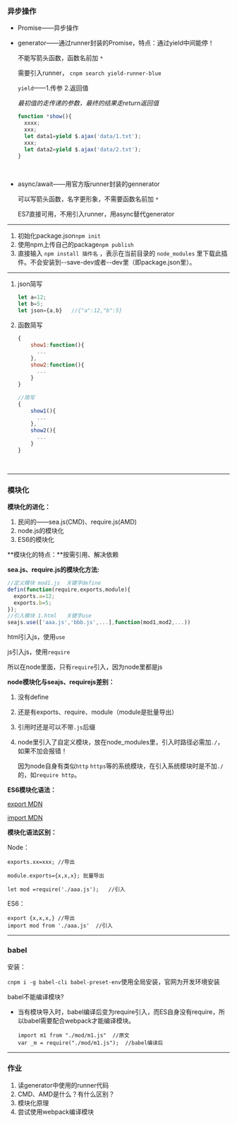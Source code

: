 ### 异步操作

- Promise——异步操作

- generator——通过runner封装的Promise，特点：通过yield中间能停！

  不能写箭头函数，函数名前加 `*`

  需要引入runner， `cnpm search yield-runner-blue`

  `yield`——1.传参	2.返回值

  *最初值的走传递的参数，最终的结果走return返回值*

  ```javascript
  function *show(){
    xxxx;
    xxx;
    let data1=yield $.ajax('data/1.txt');
    xxx;
    let data2=yield $.ajax('data/2.txt');
  }
  ```

  ​

- async/await——用官方版runner封装的gennerator

  可以写箭头函数，名字更形象，不需要函数名前加 `*`

  ES7直接可用，不用引入runner，用async替代generator

---

1. 初始化package.json`npm init`
2. 使用npm上传自己的package`npm publish`
3. 直接输入 `npm install 插件名` ，表示在当前目录的 `node_modules` 里下载此插件。不会安装到--save-dev或者--dev里（即package.json里）。

---

1. json简写

   ```javascript
   let a=12;
   let b=5;
   let json={a,b}	//{"a":12,"b":5}
   ```

2. 函数简写

   ```javascript
   {
       show1:function(){
         ...
       },
       show2:function(){
         ...
       }
   }
         
   //简写
   {
       show1(){
         ...
       },
       show2(){
         ...
       }
   }
   ```

   ​

---

### 模块化

**模块化的进化：**

1. 民间的——sea.js(CMD)、require.js(AMD)
2. node.js的模块化
3. ES6的模块化

**模块化的特点：**按需引用、解决依赖

**sea.js、require.js的模块化方法:**

```javascript
//定义模块 mod1.js	关键字define
defin(function(require,exports,module){
  exports.a=12;
  exports.b=5;
});
//引入模块 1.html	关键字use
seajs.use(['aaa.js','bbb.js',...],function(mod1,mod2,...))
```

html引入js，使用`use`

js引入js，使用`require`

所以在node里面，只有`require`引入，因为node里都是js

**node模块化与seajs、requirejs差别：**

1. 没有define

2. 还是有exports、require、module（module是批量导出）

3. 引用时还是可以不带`.js`后缀

4. node里引入了自定义模块，放在node_modules里，引入时路径必需加`./`，如果不加会报错！

   因为node自身有类似`http` `https`等的系统模块，在引入系统模块时是不加`./` 的，如`require http`。

**ES6模块化语法：**

[export MDN](https://developer.mozilla.org/zh-CN/docs/Web/JavaScript/Reference/Statements/export)

[import MDN](https://developer.mozilla.org/zh-CN/docs/Web/JavaScript/Reference/Statements/import)

**模块化语法区别：**

Node：

```
exports.xx=xxx;	//导出

module.exports={x,x,x};	批量导出

let mod =require('./aaa.js');	//引入

```

ES6：

```
export {x,x,x,}	//导出
import mod from './aaa.js'	//引入
```

---

### babel

安装：

`cnpm i -g babel-cli babel-preset-env`使用全局安装，官网为开发环境安装

babel不能编译模块?

- 当有模块导入时，babel编译后变为require引入，而ES自身没有require，所以babel需要配合webpack才能编译模块。

  ```
  import m1 from "./mod/m1.js"	//原文
  var _m = require("./mod/m1.js");	//babel编译后
  ```


---

### 作业

1. 读generator中使用的runner代码
2. CMD、AMD是什么？有什么区别？
3. 模块化原理
4. 尝试使用webpack编译模块